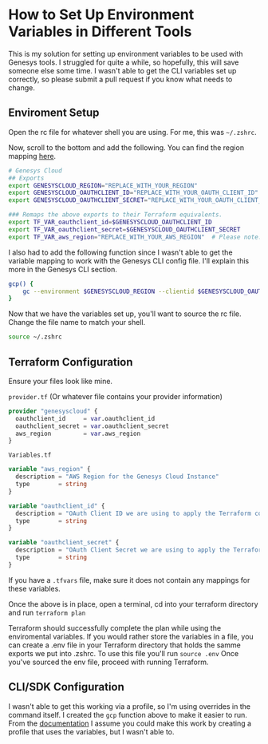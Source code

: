 # How to Set Up Environment Variables in Different Tools

This is my solution for setting up environment variables to be used with Genesys tools. I struggled for quite a while, so hopefully, this will save someone else some time. I wasn't able to get the CLI variables set up correctly, so please submit a pull request if you know what needs to change.

## Enviroment Setup

Open the rc file for whatever shell you are using. For me, this was `~/.zshrc`.

Now, scroll to the bottom and add the following. You can find the region mapping [here](https://help.mypurecloud.com/articles/change-the-region-of-your-genesys-cloud-organization).

```bash
# Genesys Cloud 
## Exports
export GENESYSCLOUD_REGION="REPLACE_WITH_YOUR_REGION"
export GENESYSCLOUD_OAUTHCLIENT_ID="REPLACE_WITH_YOUR_OAUTH_CLIENT_ID"
export GENESYSCLOUD_OAUTHCLIENT_SECRET="REPLACE_WITH_YOUR_OAUTH_CLIENT_SECRET"

### Remaps the above exports to their Terraform equivalents. 
export TF_VAR_oauthclient_id=$GENESYSCLOUD_OAUTHCLIENT_ID
export TF_VAR_oauthclient_secret=$GENESYSCLOUD_OAUTHCLIENT_SECRET
export TF_VAR_aws_region="REPLACE_WITH_YOUR_AWS_REGION"  # Please note: This is different from the Genesys Cloud region and will be something like us-west-1, us-east-2, etc.
```

I also had to add the following function since I wasn't able to get the variable mapping to work with the Genesys CLI config file. I'll explain this more in the Genesys CLI section.
```bash
gcp() {
    gc --environment $GENESYSCLOUD_REGION --clientid $GENESYSCLOUD_OAUTHCLIENT_ID --clientsecret $GENESYSCLOUD_OAUTHCLIENT_SECRET "$@"
}
```
Now that we have the variables set up, you'll want to source the rc file. Change the file name to match your shell.
```bash
source ~/.zshrc
```
## Terraform Configuration

Ensure your files look like mine.

`provider.tf` (Or whatever file contains your provider information)
```terraform
provider "genesyscloud" {
  oauthclient_id     = var.oauthclient_id
  oauthclient_secret = var.oauthclient_secret
  aws_region         = var.aws_region
}
```

`Variables.tf`
```terraform
variable "aws_region" {
  description = "AWS Region for the Genesys Cloud Instance"
  type        = string
}

variable "oauthclient_id" {
  description = "OAuth Client ID we are using to apply the Terraform configuration"
  type        = string
}

variable "oauthclient_secret" {
  description = "OAuth Client Secret we are using to apply the Terraform configuration"
  type        = string
}
```

If you have a `.tfvars` file, make sure it does not contain any mappings for these variables.

Once the above is in place, open a terminal, cd into your terraform directory and run `terraform plan`

Terraform should successfully complete the plan while using the enviromental variables. If you would rather store the variables in a file, you can create a .env file in your Terraform directory that holds the samme exports we put into .zshrc. To use this file you'll run `source .env`
Once you've sourced the env file, proceed with running Terraform.

## CLI/SDK Configuration

I wasn't able to get this working via a profile, so I'm using overrides in the command itself. I created the `gcp` function above to make it easier to run. From the [documentation](https://github.com/MyPureCloud/platform-client-sdk-cli#environment-variables:~:text=on%20the%20CLI.-,Environment%20variables,-The%20following%20environment) I assume you could make this work by creating a profile that uses the variables, but I wasn't able to. 